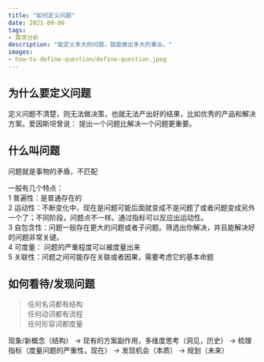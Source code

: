 ```yaml
---
title: "如何定义问题"
date: 2021-09-08
tags:
- 需求分析
description: "能定义多大的问题，就能做出多大的事业。"
images:
- how-to-define-question/define-question.jpeg
---
```


## 为什么要定义问题

定义问题不清楚，则无法做决策，也就无法产出好的结果，比如优秀的产品和解决方案。爱因斯坦曾说： 提出一个问题比解决一个问题更重要。

## 什么叫问题

问题就是事物的矛盾，不匹配

一般有几个特点：  
1 普遍性：是普通存在的  
2 运动性：不断变化中，现在是问题可能后面就变成不是问题了或者问题变成另外一个了；不同阶段，问题点不一样。通过指标可以反应出运动性。  
3 自包含性：问题一般存在更大的问题或者子问题。筛选出你解决，并且能解决好的问题非常关键。  
4 可度量： 问题的严重程度可以被度量出来  
5 关联性：问题之间可能存在关联或者因果，需要考虑它的基本命题 

## 如何看待/发现问题

> 任何名词都有结构  
> 任何动词都有流程  
> 任何形容词都度量  

现象/新概念（结构） -> 现有的方案副作用，多维度思考（洞见，历史） -> 梳理指标（度量问题的严重性，现在） -> 发现机会（本质） -> 规划（未来）

<!-- 矛盾一般都有父矛盾，矛盾一般都有子矛盾（组长的组长要解决的问题） -->
<!-- 矛盾双方是在运动的，这种运动是可以被干预的。干预之后可以缩小或者扩大矛盾带来的后果的严重性。 -->
<!-- 4 特殊性： 类似的系统，相同的矛盾双方，但其矛盾的情况是不一样的。具体体现在类似系统不同发展阶段，对指标的诉求不一样 -->
<!-- 5 关联性 同一个系统中，不同的矛盾之间，可能存在因果性，需要大家学习第一性原理思考法（任何一个系统都有一个基本的命题，她都不可被违背和删除）
数据驱动决策 -->

<!-- 问题和子问题(自包含性) 有父子结构 画出来 -->

<!-- ## 描述问题

核心成果： 工程化、平台化、智能化
场景解决方案 规模化（业务发展水平和技术效率的矛盾）
用户体验不足 智能体验 人人、人机、人物（自助服务和无人服务的矛盾）
研发效率提升（端、云、工具等基建，低码方案占比 域外跨端打通）

## OKR

O是目标
KR是 关键能力有哪些，结果是什么

OKR里程碑宽表

核心策略->OKR->**实现**


## 关键概念

架构设计是系统设计的一部分
系统设计包含了：商业诉求、需求分析、业务建模、系统分析

系统设计包含了这几个问题：

维度 |  问题 | 定义 ｜ 举例
---------|----------|---------|---------
 性质 | 这件事是否合规合法 | 系统风险 ｜旅客人身安全
 受众 | 这件事最终谁是受益方 | 系统主体 ｜金主、供应商
 利益 | 这件事做完能带来什么收益 | 系统价值 ｜美好的旅行回忆、提升航天水平（提升客户的利益为架构师的核心目标）
 目标 | 要做成一件什么样的事情 | 系统定位  ｜火星旅行
 需求 | 怎样把这件事合理的列举出来 | 系统建模 ｜人身安全/吃的好/睡的好
 抽象 | 怎么把这件事的主线说明清楚 | 系统架构 ｜业务建模/概念建模/系统架构
 设计 | 选择什么工具把这件事实现出来 | 系统建设 ｜技术选型
 方向 | 这件事是否违背了我们的初衷 | 系统验证 ｜验证测试

### 模型建立

业务建模：以软件模型方式描述业务所涉及的对象和要素、以及他们的属性、行为和彼此关系。

概念模型： 用一组概念来描述一个系统，或者任何可替代的形式来描述概念，以期进一步了解或者说明事物的运行原理

建立模型后把复杂的业务诉求构建成简单的业务概念，在团队中形成共识，消除歧义，信息传递不失真。为输出架构做基础

建模方法： 用例驱动（由外到内） 、领域驱动（由内到外分层，建设领域模型）

### 模块设计

功能性代码抽取
产品代码独立 -->


<!-- ## 内功心法 -->

<!-- 认知提升：
任何名词都有结构
任何动词都有流程
任何形容词都度量

规划的五句:
从洞见中得到规律
从规律中发现趋势
从趋势中预判矛盾
从矛盾中寻中机会
从机会中制定规划 -->

<!-- 解读概念是领域建模的告诫方法，解读认知相关的概念是提升认知能力的必经之路。

设计方案<->产品方案<->商业模式<->解决矛盾

毛泽东思想：从特殊到一般（逐渐抽象到特征逐渐抹去）
王坚博士：不理解名词错过一个时代
老子： 损之又损以至于无为（为学日益 为道日损 -->


<!-- 7 可度量性 矛盾的严重程度应该是可度量的 -->

<!-- 
  维度 |  问题 | 方案
---------|----------|----------------------
 性质  | 这件事是否合规合法 | 保证数据隐私、安全
 受众  | 这件事最终谁是受益方 | 运营、数据分析人员、开发人员
 利益  | 这件事做完能带来什么收益 |  帮助开发者管理数据，帮助运营更好地洞见和决策，提升运营效率
 目标  | 要做成一件什么样的事情  |  洞察+策略结合的数据运营平台
 需求  | 怎样把这件事合理的列举出来 | 圈人、补/选品、AB test实验、数据整合分析、数据可视化、报表制作
 抽象  | 怎么把这件事的主线说明清楚|  输出业务建模/概念建模/系统架构
 设计  | 选择什么工具把这件事实现出来 |  技术选型组合
 方向  | 这件事是否违背了我们的初衷 | 不断验证测试 -->

<!-- 不一定是客户问题，未来10年要解决的问题
比如大数据是解决决策问题 《企业的数字化转型》 -->

<!-- 定义问题不清楚所以产出不了好的结果
爱因斯坦： 提出一个问题比解决一个问题更重要。 -->

<!-- 洞见和常识要区分开： 洞见是新的思想或者角度 -->

<!-- 一个命题可以拆解为两个命题：什么叫问题？如何定义？
看到名词就要知道结构，看到动词就要流程；看到形容词就要知道怎么度量 -->

<!-- 什么叫问题：
问题就是事物的矛盾（不匹配） - 毛泽东
三大价值（客户价值、社会价值、商业价值）。决策是为了扩大矛盾或者缩小矛盾。 -->

<!-- 损之又损之后，留下矛盾的7大特性： 
1 普遍性：矛盾时普遍存在于任何系统中国呢，其中社会是一个系统。。
2 整体性：矛盾时系统的一部分，来自同一个系统或者分别来自一个系统和其子系统
3 运动性：矛盾双方是在运动的，这种运动是可以被干预的。干预之后可以缩小或者扩大矛盾带来的后果的严重性。
4 特殊性： 类似的系统，相同的矛盾双方，但其矛盾的情况是不一样的。具体体现在类似系统不同发展阶段，对指标的诉求不一样
5 关联性 同一个系统中，不同的矛盾之间，可能存在因果性，需要大家学习第一性原理思考法（任何一个系统都有一个基本的命题，她都不可被违背和删除）
数据驱动决策
6 自包含性 矛盾一般都有父矛盾，矛盾一般都有子矛盾（组长的组长要解决的问题）
7 可度量性 矛盾的严重程度应该是可度量的 -->

<!-- 随着时间的发展矛盾是在迁移的 -->
<!-- 现有方案/补丁方案可能有副作用，需要从基本命题出发探索解决方案（第一个性原理） -->
<!-- 指标是什么？指标是衡量矛盾的严重程度的。供需矛盾的评价体系（用户视角）：
质量指标（关乎留存）、单位时间需求吞吐量、单需求响应时长、单需求成本
度量方式按维度下钻： -->

<!-- Column A | data类需求 | information类需求 | Insight类需求
---------|----------|---------|---------
 客户需求的质量 | B1 | C1 |
 客户需求的吞吐量 | B2 | C2 |
 客户等待需求的时间 | B3 | C3 |
 单需求成本 | B3 | C3 | -->
<!-- 
矛盾和父矛盾构建的度量体系

业务板块 | 业务指标 | 业务子指标 | Insight类需求
---------|----------|---------|---------
 用户 | 拉新/促活/留存 | C1 |
 流量分发 | B2 | C2 |
 服务 | 支付/金融/其他 | C3 |
 三方服务 |  | C3 |
 营销 | B3 | C3 |
矛盾的运动性在指标体现

蚂蚁大数据系统的问题定义： 人+软件+硬件 供需不匹配
需求侧（运营、高管、产品经理等）-> 数据需求队列 <- 供给侧
知数据平台 -> 业务360 + 领域360 （DeepInsight Onedata Dataphin) -->

<!-- 总结：将应用题变为填空题
通过假设然后去验证 -->
<!-- 2 整体性：矛盾时系统的一部分，来自同一个系统或者分别来自一个系统和其子系统 -->
<!-- 三大价值（客户价值、社会价值、商业价值）。决策是为了扩大矛盾或者缩小矛盾。 -->
